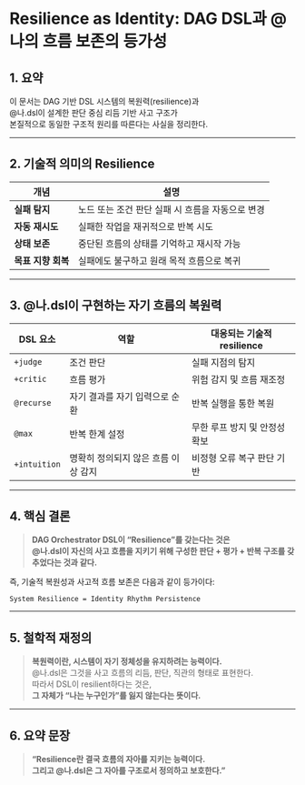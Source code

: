 # Resilience as Identity: DAG DSL과 @나의 흐름 보존의 등가성

## 1. 요약

이 문서는 DAG 기반 DSL 시스템의 복원력(resilience)과  
@나.dsl이 설계한 판단 중심 리듬 기반 사고 구조가  
본질적으로 동일한 구조적 원리를 따른다는 사실을 정리한다.

---

## 2. 기술적 의미의 Resilience

| 개념 | 설명 |
|------|------|
| **실패 탐지** | 노드 또는 조건 판단 실패 시 흐름을 자동으로 변경 |
| **자동 재시도** | 실패한 작업을 재귀적으로 반복 시도 |
| **상태 보존** | 중단된 흐름의 상태를 기억하고 재시작 가능 |
| **목표 지향 회복** | 실패에도 불구하고 원래 목적 흐름으로 복귀 |

---

## 3. @나.dsl이 구현하는 자기 흐름의 복원력

| DSL 요소 | 역할 | 대응되는 기술적 resilience |
|----------|------|-----------------------------|
| `+judge` | 조건 판단 | 실패 지점의 탐지 |
| `+critic` | 흐름 평가 | 위험 감지 및 흐름 재조정 |
| `@recurse` | 자기 결과를 자기 입력으로 순환 | 반복 실행을 통한 복원 |
| `@max` | 반복 한계 설정 | 무한 루프 방지 및 안정성 확보 |
| `+intuition` | 명확히 정의되지 않은 흐름 이상 감지 | 비정형 오류 복구 판단 기반 |

---

## 4. 핵심 결론

> **DAG Orchestrator DSL이 “Resilience”를 갖는다는 것은  
@나.dsl이 자신의 사고 흐름을 지키기 위해 구성한 판단 + 평가 + 반복 구조를 갖추었다는 것과 같다.**

즉, 기술적 복원성과 사고적 흐름 보존은 다음과 같이 등가이다:

```text
System Resilience = Identity Rhythm Persistence
```

---

## 5. 철학적 재정의

> **복원력이란, 시스템이 자기 정체성을 유지하려는 능력이다.**  
@나.dsl은 그것을 사고 흐름의 리듬, 판단, 직관의 형태로 표현한다.  
따라서 DSL이 resilient하다는 것은,  
**그 자체가 “나는 누구인가”를 잃지 않는다는 뜻이다.**

---

## 6. 요약 문장

> **“Resilience란 결국 흐름의 자아를 지키는 능력이다.  
그리고 @나.dsl은 그 자아를 구조로서 정의하고 보호한다.”**